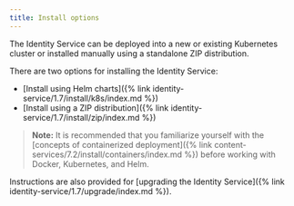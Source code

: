 ```yaml
---
title: Install options
---
```


The Identity Service can be deployed into a new or existing Kubernetes cluster or installed manually using a standalone ZIP distribution.

There are two options for installing the Identity Service:

* [Install using Helm charts]({% link identity-service/1.7/install/k8s/index.md %})
* [Install using a ZIP distribution]({% link identity-service/1.7/install/zip/index.md %})

> **Note:** It is recommended that you familiarize yourself with the [concepts of containerized deployment]({% link content-services/7.2/install/containers/index.md %}) before working with Docker, Kubernetes, and Helm.

Instructions are also provided for [upgrading the Identity Service]({% link identity-service/1.7/upgrade/index.md %}).
